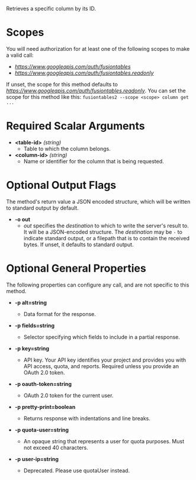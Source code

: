 Retrieves a specific column by its ID.
# Scopes

You will need authorization for at least one of the following scopes to make a valid call:

* *https://www.googleapis.com/auth/fusiontables*
* *https://www.googleapis.com/auth/fusiontables.readonly*

If unset, the scope for this method defaults to *https://www.googleapis.com/auth/fusiontables.readonly*.
You can set the scope for this method like this: `fusiontables2 --scope <scope> column get ...`
# Required Scalar Arguments
* **&lt;table-id&gt;** *(string)*
    - Table to which the column belongs.
* **&lt;column-id&gt;** *(string)*
    - Name or identifier for the column that is being requested.

# Optional Output Flags

The method's return value a JSON encoded structure, which will be written to standard output by default.

* **-o out**
    - *out* specifies the *destination* to which to write the server's result to.
      It will be a JSON-encoded structure.
      The *destination* may be `-` to indicate standard output, or a filepath that is to contain the received bytes.
      If unset, it defaults to standard output.
# Optional General Properties

The following properties can configure any call, and are not specific to this method.

* **-p alt=string**
    - Data format for the response.

* **-p fields=string**
    - Selector specifying which fields to include in a partial response.

* **-p key=string**
    - API key. Your API key identifies your project and provides you with API access, quota, and reports. Required unless you provide an OAuth 2.0 token.

* **-p oauth-token=string**
    - OAuth 2.0 token for the current user.

* **-p pretty-print=boolean**
    - Returns response with indentations and line breaks.

* **-p quota-user=string**
    - An opaque string that represents a user for quota purposes. Must not exceed 40 characters.

* **-p user-ip=string**
    - Deprecated. Please use quotaUser instead.
